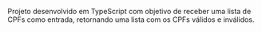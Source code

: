 Projeto desenvolvido em TypeScript com objetivo de receber uma lista de CPFs como entrada, retornando uma lista com os CPFs válidos e inválidos.